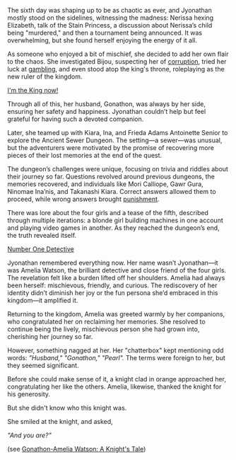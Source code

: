 The sixth day was shaping up to be as chaotic as ever, and Jyonathan mostly stood on the sidelines, witnessing the madness: Nerissa hexing Elizabeth, talk of the Stain Princess, a discussion about Nerissa’s child being "murdered," and then a tournament being announced. It was overwhelming, but she found herself enjoying the energy of it all.

As someone who enjoyed a bit of mischief, she decided to add her own flair to the chaos. She investigated Bijou, suspecting her of [corruption](https://www.youtube.com/live/i7g-HJMqZ_E?feature=shared\&t=1496), tried her luck at [gambling](https://www.youtube.com/live/i7g-HJMqZ_E?feature=shared\&t=2378), and even stood atop the king's throne, roleplaying as the new ruler of the kingdom.

[I'm the King now!](#embed:https://www.youtube.com/live/i7g-HJMqZ_E?feature=shared\&t=3303)

Through all of this, her husband, Gonathon, was always by her side, ensuring her safety and happiness. Jyonathan couldn’t help but feel grateful for having such a devoted companion.

Later, she teamed up with Kiara, Ina, and Frieda Adams Antoinette Senior to explore the Ancient Sewer Dungeon. The setting—a sewer—was unusual, but the adventurers were motivated by the promise of recovering more pieces of their lost memories at the end of the quest.

The dungeon’s challenges were unique, focusing on trivia and riddles about their journey so far. Questions revolved around previous dungeons, the memories recovered, and individuals like Mori Calliope, Gawr Gura, Ninomae Ina’nis, and Takanashi Kiara. Correct answers allowed them to proceed, while wrong answers brought [punishment](https://www.youtube.com/live/i7g-HJMqZ_E?feature=shared\&t=4148).

There was lore about the four girls and a tease of the fifth, described through multiple iterations: a blonde girl building machines in one account and playing video games in another. As they reached the dungeon’s end, the truth revealed itself.

[Number One Detective](#embed:https://www.youtube.com/live/i7g-HJMqZ_E?feature=shared\&t=5409)

Jyonathan remembered everything now. Her name wasn’t Jyonathan—it was Amelia Watson, the brilliant detective and close friend of the four girls. The revelation felt like a burden lifted off her shoulders. Amelia had always been herself: mischievous, friendly, and curious. The rediscovery of her identity didn’t diminish her joy or the fun persona she’d embraced in this kingdom—it amplified it.

Returning to the kingdom, Amelia was greeted warmly by her companions, who congratulated her on reclaiming her memories. She resolved to continue being the lively, mischievous person she had grown into, cherishing her journey so far.

However, something nagged at her. Her "chatterbox" kept mentioning odd words: *"Husband," "Gonathon," "Pearl".* The terms were foreign to her, but they seemed significant.

Before she could make sense of it, a knight clad in orange approached her, congratulating her like the others. Amelia, likewise, thanked the knight for his generosity.

But she didn't know who this knight was.

She smiled at the knight, and asked,

*"And you are?"*

(see [Gonathon-Amelia Watson: A Knight's Tale](#edge:gigi-ame))
